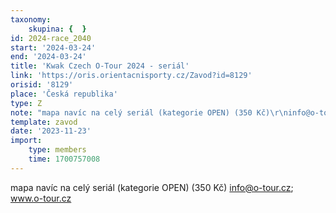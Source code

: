 ```yaml
---
taxonomy:
    skupina: {  }
id: 2024-race_2040
start: '2024-03-24'
end: '2024-03-24'
title: 'Kwak Czech O-Tour 2024 - seriál'
link: 'https://oris.orientacnisporty.cz/Zavod?id=8129'
orisid: '8129'
place: 'Česká republika'
type: Z
note: "mapa navíc na celý seriál (kategorie OPEN) (350 Kč)\r\ninfo@o-tour.cz; www.o-tour.cz"
template: zavod
date: '2023-11-23'
import:
    type: members
    time: 1700757008
---
```


mapa navíc na celý seriál (kategorie OPEN) (350 Kč)
info@o-tour.cz; www.o-tour.cz

